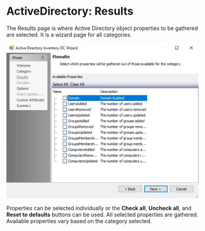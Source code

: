 # ActiveDirectory: Results

The Results page is where Active Directory object properties to be gathered are selected. It is a
wizard page for all categories.

![Active Directory Data Collector Wizard Results page](../../../../../../static/img/product_docs/accessanalyzer/admin/datacollector/adinventory/results.webp)

Properties can be selected individually or the **Check all**, **Uncheck all**, and **Reset to
defaults** buttons can be used. All selected properties are gathered. Available properties vary
based on the category selected.
